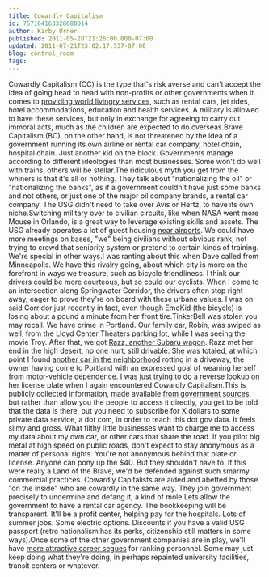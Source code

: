 ```yaml
---
title: Cowardly Capitalism
id: 757164163328680014
author: Kirby Urner
published: 2011-05-28T21:26:00.000-07:00
updated: 2011-07-21T23:02:17.537-07:00
blog: control_room
tags: 
---
```


Cowardly Capitalism (CC) is the type that's risk averse and can't accept the idea of going head to head with non-profits or other governments when it comes to [providing world livingry services](http://controlroom.blogspot.com/2009/02/broad-brush-strokes.html), such as rental cars, jet rides, hotel accommodations, education and health services.  A military is allowed to have these services, but only in exchange for agreeing to carry out immoral acts, much as the children are expected to do overseas.Brave Capitalism (BC), on the other hand, is not threatened by the idea of a government running its own airline or rental car company, hotel chain, hospital chain.  Just another kid on the block. Governments manage according to different ideologies than most businesses.  Some won't do well with trains, others will be stellar.The ridiculous myth you get from the whiners is that it's all or nothing.  They talk about "nationalizing the oil" or "nationalizing the banks", as if a government couldn't have just some banks and not others, or just one of the major oil company brands, a rental car company.  The USG didn't need to take over Avis or Hertz, to have its own niche.Switching military over to civilian circuits, like when NASA went more Mouse in Orlando, is a great way to leverage existing skills and assets.  The USG already operates a lot of guest housing [near airports](http://controlroom.blogspot.com/2011/07/this-ones-for-you.html).  We could have more meetings on bases, "we" being civilians without obvious rank, not trying to crowd that seniority system or pretend to certain kinds of training.  We're special in other ways.I was ranting about this when Dave called from Minneapolis.  We have this rivalry going, about which city is more on the forefront in ways we treasure, such as bicycle friendliness.  I think our drivers could be more courteous, but so could our cyclists.  When I come to an intersection along Springwater Corridor, the drivers often stop right away, eager to prove they're on board with these urbane values.  I was on said Corridor just recently in fact, even though EmoKid (the bicycle) is losing about a pound a minute from her front tire.TinkerBell was stolen you may recall.  We have crime in Portland.  Our family car, Robin, was swiped as well, from the Lloyd Center Theaters parking lot, while I was seeing the movie Troy. After that, we got [Razz, another Subaru wagon](http://www.flickr.com/search/?w=17157315%40N00&q=Razz&m=text).  Razz met her end in the high desert, no one hurt, still drivable.  She was totaled, at which point I found [another car in the neighborhood](http://www.flickr.com/search/?w=17157315%40N00&q=Taxi&m=text) rotting in a driveway, the owner having come to Portland with an expressed goal of weaning herself from motor-vehicle dependence.  I was just trying to do a reverse lookup on her license plate when I again encountered Cowardly Capitalism.This is publicly collected information, made available [from government sources](http://controlroom.blogspot.com/2009/10/open-source-dot-gov.html), but rather than allow you the people to access it directly, you get to be told that the data is there, but you need to subscribe for X dollars to some private data service, a dot com, in order to reach this dot gov data.  It feels slimy and gross.  What filthy little businesses want to charge me to access my data about my own car, or other cars that share the road.  If you pilot big metal at high speed on public roads, don't expect to stay anonymous as a matter of personal rights.  You're not anonymous behind that plate or license.  Anyone can pony up the $40.  But they shouldn't have to.   If this were really a Land of the Brave, we'd be defended against such smarmy commercial practices.  Cowardly Capitalists are aided and abetted by those "on the inside" who are cowardly in the same way.  They join government precisely to undermine and defang it, a kind of mole.Lets allow the government to have a rental car agency.  The bookkeeping will be transparent. It'll be a profit center, helping pay for the hospitals.  Lots of summer jobs.  Some electric options. Discounts if you have a valid USG passport (retro nationalism has its perks, citizenship still matters in some ways).Once some of the other government companies are in play, we'll have [more attractive career segues](http://worldgame.blogspot.com/2009/01/repatriation.html) for ranking personnel.  Some may just keep doing what they're doing, in perhaps repainted university facilities, transit centers or whatever.
